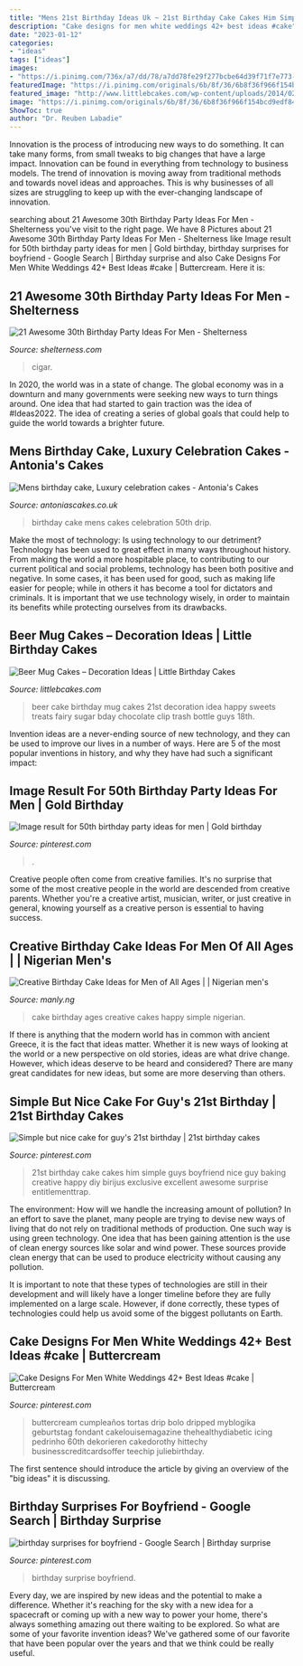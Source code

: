 ```yaml
---
title: "Mens 21st Birthday Ideas Uk ~ 21st Birthday Cake Cakes Him Simple Guys Boyfriend Nice Guy Baking Creative Happy Diy Birijus Exclusive Excellent Awesome Surprise Entitlementtrap"
description: "Cake designs for men white weddings 42+ best ideas #cake"
date: "2023-01-12"
categories:
- "ideas"
tags: ["ideas"]
images:
- "https://i.pinimg.com/736x/a7/dd/78/a7dd78fe29f277bcbe64d39f71f7e773--guys-st-birthday--birthday.jpg"
featuredImage: "https://i.pinimg.com/originals/6b/8f/36/6b8f36f966f154bcd9edf847cb375158.jpg"
featured_image: "http://www.littlebcakes.com/wp-content/uploads/2014/02/Beer-Mug-Birthday-Cakes-687x1024.jpg"
image: "https://i.pinimg.com/originals/6b/8f/36/6b8f36f966f154bcd9edf847cb375158.jpg"
ShowToc: true
author: "Dr. Reuben Labadie"
---
```



Innovation is the process of introducing new ways to do something. It can take many forms, from small tweaks to big changes that have a large impact. Innovation can be found in everything from technology to business models. The trend of innovation is moving away from traditional methods and towards novel ideas and approaches. This is why businesses of all sizes are struggling to keep up with the ever-changing landscape of innovation.

	

		
searching about 21 Awesome 30th Birthday Party Ideas For Men - Shelterness you've visit to the right page. We have 8 Pictures about 21 Awesome 30th Birthday Party Ideas For Men - Shelterness like Image result for 50th birthday party ideas for men | Gold birthday, birthday surprises for boyfriend - Google Search | Birthday surprise and also Cake Designs For Men White Weddings 42+ Best Ideas #cake | Buttercream. Here it is:
		
    
## 21 Awesome 30th Birthday Party Ideas For Men - Shelterness

<img loading=lazy src="https://i.shelterness.com/2017/02/08-bourbon-and-cigar-bar-is-what-any-adult-guy-will-like.jpg" onerror="this.onerror=null;this.src='https://tse4.mm.bing.net/th?id=OIP.AMKtt7G9v9DiqazY5RP2iwHaKx&amp;pid=15.1';" alt="21 Awesome 30th Birthday Party Ideas For Men - Shelterness">

_Source: shelterness.com_

>cigar. 

	

In 2020, the world was in a state of change. The global economy was in a downturn and many governments were seeking new ways to turn things around. One idea that had started to gain traction was the idea of #Ideas2022. The idea of creating a series of global goals that could help to guide the world towards a brighter future.

    
## Mens Birthday Cake, Luxury Celebration Cakes - Antonia&#039;s Cakes

<img loading=lazy src="https://antoniascakes.co.uk/wp-content/uploads/2018/09/gold-white-50th.png" onerror="this.onerror=null;this.src='https://tse2.mm.bing.net/th?id=OIP.58EPxWXf-eX_C9IPYwyIGwHaL3&amp;pid=15.1';" alt="Mens birthday cake, Luxury celebration cakes - Antonia&#039;s Cakes">

_Source: antoniascakes.co.uk_

>birthday cake mens cakes celebration 50th drip. 

	

Make the most of technology: Is using technology to our detriment?
Technology has been used to great effect in many ways throughout history. From making the world a more hospitable place, to contributing to our current political and social problems, technology has been both positive and negative. In some cases, it has been used for good, such as making life easier for people; while in others it has become a tool for dictators and criminals. It is important that we use technology wisely, in order to maintain its benefits while protecting ourselves from its drawbacks.

    
## Beer Mug Cakes – Decoration Ideas | Little Birthday Cakes

<img loading=lazy src="http://www.littlebcakes.com/wp-content/uploads/2014/02/Beer-Mug-Birthday-Cakes-687x1024.jpg" onerror="this.onerror=null;this.src='https://tse4.mm.bing.net/th?id=OIP.SpGaYCsMYoZiNX6SD6GsnwHaLC&amp;pid=15.1';" alt="Beer Mug Cakes – Decoration Ideas | Little Birthday Cakes">

_Source: littlebcakes.com_

>beer cake birthday mug cakes 21st decoration idea happy sweets treats fairy sugar bday chocolate clip trash bottle guys 18th. 

	

Invention ideas are a never-ending source of new technology, and they can be used to improve our lives in a number of ways. Here are 5 of the most popular inventions in history, and why they have had such a significant impact:

    
## Image Result For 50th Birthday Party Ideas For Men | Gold Birthday

<img loading=lazy src="https://i.pinimg.com/736x/18/fa/3b/18fa3b594ab8950908607e69c8ee2eb0.jpg" onerror="this.onerror=null;this.src='https://tse3.mm.bing.net/th?id=OIP.xAXkI8vKA65Zhi2DLJBBogHaKJ&amp;pid=15.1';" alt="Image result for 50th birthday party ideas for men | Gold birthday">

_Source: pinterest.com_

>. 

	

Creative people often come from creative families. It's no surprise that some of the most creative people in the world are descended from creative parents. Whether you're a creative artist, musician, writer, or just creative in general, knowing yourself as a creative person is essential to having success.

    
## Creative Birthday Cake Ideas For Men Of All Ages | | Nigerian Men&#039;s

<img loading=lazy src="https://i1.wp.com/manly.ng/wp-content/uploads/2016/12/Creative-Birthday-Cake-Ideas-for-Men-of-All-Ages-5.jpg" onerror="this.onerror=null;this.src='https://tse4.mm.bing.net/th?id=OIP.6nwvaSdvA0XKCyVdSHUlkgHaJw&amp;pid=15.1';" alt="Creative Birthday Cake Ideas for Men of All Ages | | Nigerian men&#039;s">

_Source: manly.ng_

>cake birthday ages creative cakes happy simple nigerian. 

	

If there is anything that the modern world has in common with ancient Greece, it is the fact that ideas matter. Whether it is new ways of looking at the world or a new perspective on old stories, ideas are what drive change. However, which ideas deserve to be heard and considered? There are many great candidates for new ideas, but some are more deserving than others.

    
## Simple But Nice Cake For Guy&#039;s 21st Birthday | 21st Birthday Cakes

<img loading=lazy src="https://i.pinimg.com/736x/a7/dd/78/a7dd78fe29f277bcbe64d39f71f7e773--guys-st-birthday--birthday.jpg" onerror="this.onerror=null;this.src='https://tse3.mm.bing.net/th?id=OIP.NsNrdBULsh1siZOsJriDDgHaJ3&amp;pid=15.1';" alt="Simple but nice cake for guy&#039;s 21st birthday | 21st birthday cakes">

_Source: pinterest.com_

>21st birthday cake cakes him simple guys boyfriend nice guy baking creative happy diy birijus exclusive excellent awesome surprise entitlementtrap. 

	

The environment: How will we handle the increasing amount of pollution?
In an effort to save the planet, many people are trying to devise new ways of living that do not rely on traditional methods of production. One such way is using green technology. 
One idea that has been gaining attention is the use of clean energy sources like solar and wind power. These sources provide clean energy that can be used to produce electricity without causing any pollution. 

It is important to note that these types of technologies are still in their development and will likely have a longer timeline before they are fully implemented on a large scale. However, if done correctly, these types of technologies could help us avoid some of the biggest pollutants on Earth.

    
## Cake Designs For Men White Weddings 42+ Best Ideas #cake | Buttercream

<img loading=lazy src="https://i.pinimg.com/originals/6b/8f/36/6b8f36f966f154bcd9edf847cb375158.jpg" onerror="this.onerror=null;this.src='https://tse2.mm.bing.net/th?id=OIP.RGPsQ5_DDhJ-USpItFq7RgAAAA&amp;pid=15.1';" alt="Cake Designs For Men White Weddings 42+ Best Ideas #cake | Buttercream">

_Source: pinterest.com_

>buttercream cumpleaños tortas drip bolo dripped myblogika geburtstag fondant cakelouisemagazine thehealthydiabetic icing pedrinho 60th dekorieren cakedorothy hittechy businesscreditcardsoffer teechip juliebirthday. 

	

The first sentence should introduce the article by giving an overview of the "big ideas" it is discussing.

    
## Birthday Surprises For Boyfriend - Google Search | Birthday Surprise

<img loading=lazy src="https://i.pinimg.com/736x/ad/af/8f/adaf8f4926a2404022ff91e4eb7ed8f1--birthday-surprise-boyfriend-birthday-ideas-for-boyfriend.jpg" onerror="this.onerror=null;this.src='https://tse3.mm.bing.net/th?id=OIP.hNNTIK3yVL8qtR_HkeJRYQHaJ3&amp;pid=15.1';" alt="birthday surprises for boyfriend - Google Search | Birthday surprise">

_Source: pinterest.com_

>birthday surprise boyfriend. 

	

Every day, we are inspired by new ideas and the potential to make a difference. Whether it's reaching for the sky with a new idea for a spacecraft or coming up with a new way to power your home, there's always something amazing out there waiting to be explored. So what are some of your favorite invention ideas? We've gathered some of our favorite that have been popular over the years and that we think could be really useful.

